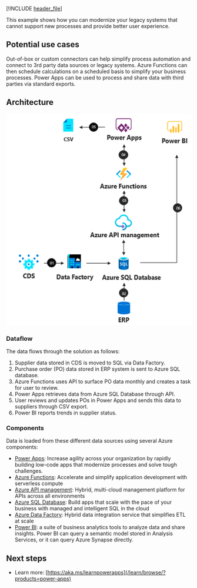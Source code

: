 [!INCLUDE [header_file](../../../includes/sol-idea-header.md)]

This example shows how you can modernize your legacy systems that cannot support new processes and provide better user experience.

## Potential use cases

Out-of-box or custom connectors can help simplify process automation and connect to 3rd party data sources or legacy systems. Azure Functions can then schedule calculations on a scheduled basis to simplify your business processes. Power Apps can be used to process and share data with third parties via standard exports.

## Architecture

![Architecture Diagram](../media/lob.png)

### Dataflow

The data flows through the solution as follows:

1. Supplier data stored in CDS is moved to SQL via Data Factory.
1. Purchase order (PO) data stored in ERP system is sent to Azure SQL database.
1. Azure Functions uses API to surface PO data monthly and creates a task for user to review.
1. Power Apps retrieves data from Azure SQL Database through API.
1. User reviews and updates POs in Power Apps and sends this data to suppliers through CSV export.
1. Power BI reports trends in supplier status.

### Components

Data is loaded from these different data sources using several Azure components:

- [Power Apps](https://powerapps.microsoft.com): Increase agility across your organization by rapidly building low-code apps that modernize processes and solve tough challenges.
- [Azure Functions](https://azure.microsoft.com/services/functions): Accelerate and simplify application development with serverless compute
- [Azure API management](https://azure.microsoft.com/services/api-management): Hybrid, multi-cloud management platform for APIs across all environments
- [Azure SQL Database](https://azure.microsoft.com/services/sql-database): Build apps that scale with the pace of your business with managed and intelligent SQL in the cloud
- [Azure Data Factory](https://azure.microsoft.com/services/data-factory): Hybrid data integration service that simplifies ETL at scale
- [Power BI](/power-bi): a suite of business analytics tools to analyze data and share insights. Power BI can query a semantic model stored in Analysis Services, or it can query Azure Synapse directly.

## Next steps

- Learn more: [https://aka.ms/learnpowerapps](/learn/browse/?products=power-apps)
